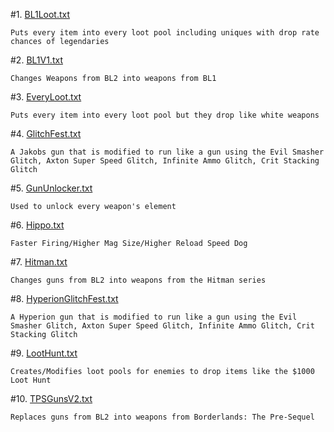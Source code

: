  #1. [BL1Loot.txt](https://raw.githubusercontent.com/BLCM/BLCMods/master/Borderlands%202%20mods/FromDarkHell/BL1Loot.txt)
 
	Puts every item into every loot pool including uniques with drop rate chances of legendaries
	
 #2. [BL1V1.txt](https://github.com/BLCM/BLCMods/blob/master/Borderlands%202%20mods/FromDarkHell/BL1V1.txt)
 
  	Changes Weapons from BL2 into weapons from BL1

 #3. [EveryLoot.txt](https://raw.githubusercontent.com/BLCM/BLCMods/master/Borderlands%202%20mods/FromDarkHell/EveryLoot.txt)
 
	Puts every item into every loot pool but they drop like white weapons

 #4. [GlitchFest.txt](https://raw.githubusercontent.com/BLCM/BLCMods/master/Borderlands%202%20mods/FromDarkHell/GlitchFest.txt)
 
 	A Jakobs gun that is modified to run like a gun using the Evil Smasher Glitch, Axton Super Speed Glitch, Infinite Ammo Glitch, Crit Stacking Glitch
	
 #5. [GunUnlocker.txt](https://raw.githubusercontent.com/BLCM/BLCMods/master/Borderlands%202%20mods/FromDarkHell/GunUnlocker.txt)
 
	Used to unlock every weapon's element
	
 #6. [Hippo.txt](https://raw.githubusercontent.com/BLCM/BLCMods/master/Borderlands%202%20mods/FromDarkHell/Hippo.txt)
 
	Faster Firing/Higher Mag Size/Higher Reload Speed Dog
	
 #7. [Hitman.txt](https://raw.githubusercontent.com/BLCM/BLCMods/master/Borderlands%202%20mods/FromDarkHell/Hitman.txt)
 
	Changes guns from BL2 into weapons from the Hitman series
  
 #8. [HyperionGlitchFest.txt](https://raw.githubusercontent.com/BLCM/BLCMods/master/Borderlands%202%20mods/FromDarkHell/HyperionGlitchFest.txt)
 
  	A Hyperion gun that is modified to run like a gun using the Evil Smasher Glitch, Axton Super Speed Glitch, Infinite Ammo Glitch, Crit Stacking Glitch

#9. [LootHunt.txt](https://raw.githubusercontent.com/BLCM/BLCMods/master/Borderlands%202%20mods/FromDarkHell/LootHunt.txt)

  	Creates/Modifies loot pools for enemies to drop items like the $1000 Loot Hunt
  
#10. [TPSGunsV2.txt](https://raw.githubusercontent.com/BLCM/BLCMods/master/Borderlands%202%20mods/FromDarkHell/TPSGunsV2.txt)

  	Replaces guns from BL2 into weapons from Borderlands: The Pre-Sequel
